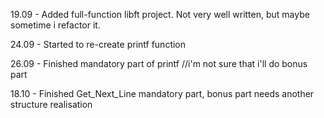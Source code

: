 19.09 - Added full-function libft project. Not very well written, but maybe sometime i refactor it.

24.09 - Started to re-create printf function

26.09 - Finished mandatory part of printf //i'm not sure that i'll do bonus part

18.10 - Finished Get_Next_Line mandatory part, bonus part needs another structure realisation 
